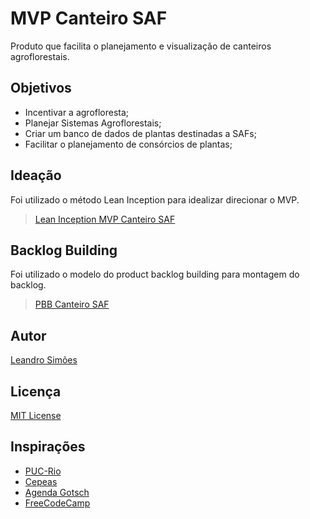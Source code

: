 # MVP Canteiro SAF
Produto que facilita o planejamento e visualização de canteiros agroflorestais. 

## Objetivos
- Incentivar a agrofloresta;
- Planejar Sistemas Agroflorestais;
- Criar um banco de dados de plantas destinadas a SAFs;
- Facilitar o planejamento de consórcios de plantas;

## Ideação
Foi utilizado o método Lean Inception para idealizar direcionar o MVP.

> [Lean Inception MVP Canteiro SAF](https://miro.com/app/board/uXjVKdwYcVQ=/?share_link_id=131189567277)

## Backlog Building
Foi utilizado o modelo do product backlog building para montagem do backlog.

> [PBB Canteiro SAF](https://miro.com/app/board/uXjVKW0wpKs=/?share_link_id=203178916696)

## Autor
 
[Leandro Simões](https://github.com/Leandr0SmS)

## Licença
[MIT License](https://github.com/Leandr0SmS/MVP_Canteiro_SAF/blob/main/LICENSE.md)

## Inspirações

* [PUC-Rio](https://www.puc-rio.br/index.html)
* [Cepeas](https://www.cepeas.org/)
* [Agenda Gotsch](https://agendagotsch.com/)
* [FreeCodeCamp](https://www.freecodecamp.org/learn/)